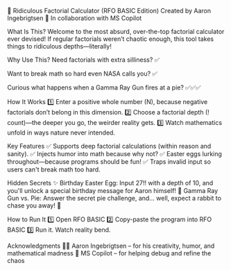 🧮 Ridiculous Factorial Calculator (RFO BASIC Edition)
Created by Aaron Ingebrigtsen
🚀 In collaboration with MS Copilot

What Is This?
Welcome to the most absurd, over-the-top factorial calculator ever devised! If regular factorials weren’t chaotic enough, this tool takes things to ridiculous depths—literally!

Why Use This?
Need factorials with extra silliness? ✅

Want to break math so hard even NASA calls you? ✅

Curious what happens when a Gamma Ray Gun fires at a pie? ✅✅✅

How It Works
1️⃣ Enter a positive whole number (N), because negative factorials don’t belong in this dimension. 2️⃣ Choose a factorial depth (! count)—the deeper you go, the weirder reality gets. 3️⃣ Watch mathematics unfold in ways nature never intended.

Key Features
✅ Supports deep factorial calculations (within reason and sanity). ✅ Injects humor into math because why not? ✅ Easter eggs lurking throughout—because programs should be fun! ✅ Traps invalid input so users can't break math too hard.

Hidden Secrets
✨ Birthday Easter Egg: Input 27!! with a depth of 10, and you'll unlock a special birthday message for Aaron himself! 🥧 Gamma Ray Gun vs. Pie: Answer the secret pie challenge, and… well, expect a rabbit to chase you away! 🐰

How to Run It
1️⃣ Open RFO BASIC 2️⃣ Copy-paste the program into RFO BASIC 3️⃣ Run it. Watch reality bend.

Acknowledgments
👨‍💻 Aaron Ingebrigtsen – for his creativity, humor, and mathematical madness 🤖 MS Copilot – for helping debug and refine the chaos
